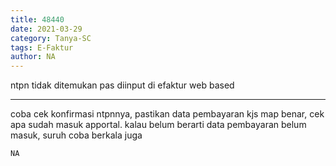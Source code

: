 ```yaml
---
title: 48440
date: 2021-03-29
category: Tanya-SC
tags: E-Faktur
author: NA
---
```


ntpn tidak ditemukan pas diinput di efaktur web based

---

coba cek konfirmasi ntpnnya, pastikan data pembayaran kjs map benar, cek apa sudah masuk apportal. kalau belum berarti data pembayaran belum masuk, suruh coba berkala juga

`NA`
